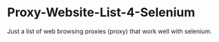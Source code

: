 # Proxy-Website-List-4-Selenium
Just a list of web browsing proxies (proxy) that work well with selenium. 
